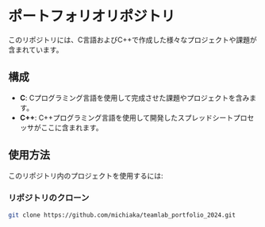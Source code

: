# ポートフォリオリポジトリ

このリポジトリには、C言語およびC++で作成した様々なプロジェクトや課題が含まれています。

## 構成

- **C**: Cプログラミング言語を使用して完成させた課題やプロジェクトを含みます。
- **C++**: C++プログラミング言語を使用して開発したスプレッドシートプロセッサがここに含まれます。

## 使用方法

このリポジトリ内のプロジェクトを使用するには:

### リポジトリのクローン

```bash
git clone https://github.com/michiaka/teamlab_portfolio_2024.git
